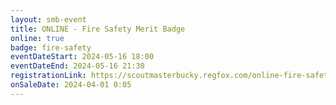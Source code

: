 ```yaml
---
layout: smb-event
title: ONLINE - Fire Safety Merit Badge
online: true
badge: fire-safety
eventDateStart: 2024-05-16 18:00
eventDateEnd: 2024-05-16 21:30
registrationLink: https://scoutmasterbucky.regfox.com/online-fire-safety-merit-badge-2024-05-16pm
onSaleDate: 2024-04-01 0:05
---
```

